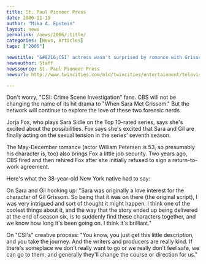 ```yaml
---
title: St. Paul Pioneer Press
date: 2006-11-19
author: "Mika A. Epstein"
layout: news
permalink: /news/2006/:title/
categories: [News, Articles]
tags: ["2006"]

newstitle: "&#8216;CSI' actress wasn't surprised by romance with Grissom  "
newsauthor: Staff  
newssource: St. Paul Pioneer Press  
newsurl: http://www.twincities.com/mld/twincities/entertainment/television/16028862.htm?source=rss&channel=twincities_television  

---
```


Don't worry, "CSI: Crime Scene Investigation" fans. CBS will not be changing the name of its hit drama to "When Sara Met Grissom." But the network will continue to explore the love of these two forensic nerds.

Jorja Fox, who plays Sara Sidle on the Top 10-rated series, says she's excited about the possibilities. Fox says she's excited that Sara and Gil are finally acting on the sexual tension in the series' seventh season.

The May-December romance (actor William Petersen is 53, so presumably his character is, too) also brings Fox a little job security. Two years ago, CBS fired and then rehired Fox after she initially refused to sign a return-to-work agreement.

Here's what the 38-year-old New York native had to say:

On Sara and Gil hooking up: "Sara was originally a love interest for the character of Gil Grissom. So being that it was on there (the original script), I was very intrigued and sort of thought it might happen. I think one of the coolest things about it, and the way that the story ended up being delivered at the end of season six, is to suddenly find these characters together, and we know how long it's been going on. I think it's brilliant."

On "CSI's" creative process: "You know, you just get this little description, and you take the journey. And the writers and producers are really kind. If there's someplace we don't really want to go or we really don't feel safe, we can go to them, and generally they'll change the course or direction for us."

